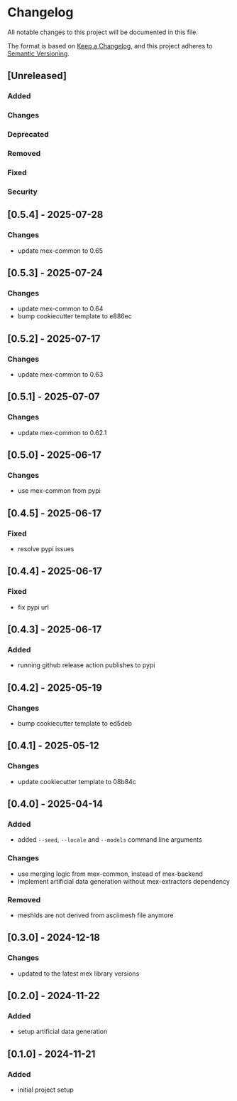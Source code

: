 # Changelog

All notable changes to this project will be documented in this file.

The format is based on [Keep a Changelog](https://keepachangelog.com/en/1.0.0/),
and this project adheres to [Semantic Versioning](https://semver.org/spec/v2.0.0.html).

## [Unreleased]

### Added

### Changes

### Deprecated

### Removed

### Fixed

### Security

## [0.5.4] - 2025-07-28

### Changes

- update mex-common to 0.65

## [0.5.3] - 2025-07-24

### Changes

- update mex-common to 0.64
- bump cookiecutter template to e886ec

## [0.5.2] - 2025-07-17

### Changes

- update mex-common to 0.63

## [0.5.1] - 2025-07-07

### Changes

- update mex-common to 0.62.1

## [0.5.0] - 2025-06-17

### Changes

- use mex-common from pypi

## [0.4.5] - 2025-06-17

### Fixed

- resolve pypi issues

## [0.4.4] - 2025-06-17

### Fixed

- fix pypi url

## [0.4.3] - 2025-06-17

### Added

- running github release action publishes to pypi

## [0.4.2] - 2025-05-19

### Changes

- bump cookiecutter template to ed5deb

## [0.4.1] - 2025-05-12

### Changes

- update cookiecutter template to 08b84c

## [0.4.0] - 2025-04-14

### Added

- added `--seed`, `--locale` and `--models` command line arguments

### Changes

- use merging logic from mex-common, instead of mex-backend
- implement artificial data generation without mex-extractors dependency

### Removed

- meshIds are not derived from asciimesh file anymore

## [0.3.0] - 2024-12-18

### Changes

- updated to the latest mex library versions

## [0.2.0] - 2024-11-22

### Added

- setup artificial data generation

## [0.1.0] - 2024-11-21

### Added

- initial project setup
